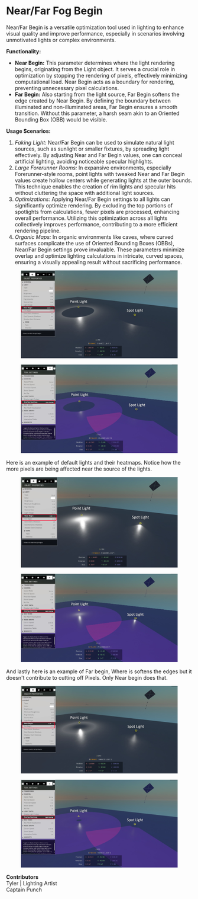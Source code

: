 # Near/Far Fog Begin

Near/Far Begin is a versatile optimization tool used in lighting to enhance visual quality and improve performance, especially in scenarios involving unmotivated lights or complex environments.

**Functionality:**

* **Near Begin:** This parameter determines where the light rendering begins, originating from the Light object. It serves a crucial role in optimization by stopping the rendering of pixels, effectively minimizing computational load. Near Begin acts as a boundary for rendering, preventing unnecessary pixel calculations.
* **Far Begin:** Also starting from the light source, Far Begin softens the edge created by Near Begin. By defining the boundary between illuminated and non-illuminated areas, Far Begin ensures a smooth transition. Without this parameter, a harsh seam akin to an Oriented Bounding Box (OBB) would be visible.

**Usage Scenarios:**

1. _Faking Light:_ Near/Far Begin can be used to simulate natural light sources, such as sunlight or smaller fixtures, by spreading light effectively. By adjusting Near and Far Begin values, one can conceal artificial lighting, avoiding noticeable specular highlights.
2. _Large Forerunner Rooms:_ In expansive environments, especially Forerunner-style rooms, point lights with tweaked Near and Far Begin values create hollow centers while generating lights at the outer bounds. This technique enables the creation of rim lights and specular hits without cluttering the space with additional light sources.
3. _Optimizations:_ Applying Near/Far Begin settings to all lights can significantly optimize rendering. By excluding the top portions of spotlights from calculations, fewer pixels are processed, enhancing overall performance. Utilizing this optimization across all lights collectively improves performance, contributing to a more efficient rendering pipeline.
4. _Organic Maps:_ In organic environments like caves, where curved surfaces complicate the use of Oriented Bounding Boxes (OBBs), Near/Far Begin settings prove invaluable. These parameters minimize overlap and optimize lighting calculations in intricate, curved spaces, ensuring a visually appealing result without sacrificing performance.

<figure><img src="../../../.gitbook/assets/image (7).png" alt=""><figcaption></figcaption></figure>

<figure><img src="../../../.gitbook/assets/image-1 (5).png" alt=""><figcaption></figcaption></figure>

Here is an example of default lights and their heatmaps. Notice how the more pixels are being affected near the source of the lights.

<figure><img src="../../../.gitbook/assets/image (8).png" alt=""><figcaption></figcaption></figure>

<figure><img src="../../../.gitbook/assets/image-1 (6).png" alt=""><figcaption></figcaption></figure>

And lastly here is an example of Far begin, Where is softens the edges but it doesn't contribute to cutting off Pixels. Only Near begin does that.

<figure><img src="../../../.gitbook/assets/image (9).png" alt=""><figcaption></figcaption></figure>

<figure><img src="../../../.gitbook/assets/image-1 (7).png" alt=""><figcaption></figcaption></figure>

**Contributors** \
Tyler | Lighting Artist\
Captain Punch
